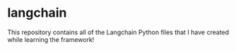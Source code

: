 # langchain
This repository contains all of the Langchain Python files that I have created while learning the framework! 
